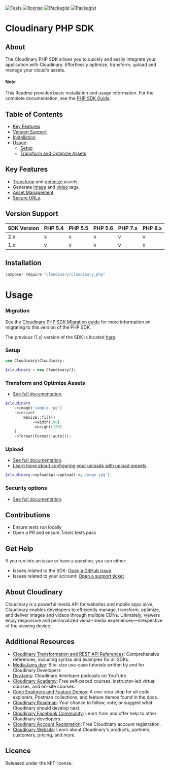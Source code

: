 [![Tests](https://github.com/cloudinary/cloudinary_php/actions/workflows/test.yaml/badge.svg)](https://github.com/cloudinary/cloudinary_php/actions/workflows/test.yaml)
[![license](https://img.shields.io/github/license/cloudinary/cloudinary_php.svg?maxAge=2592000)](https://github.com/cloudinary/cloudinary_php/blob/master/LICENSE)
[![Packagist](https://img.shields.io/packagist/v/cloudinary/cloudinary_php.svg?maxAge=2592000)](https://packagist.org/packages/cloudinary/cloudinary_php)
[![Packagist](https://img.shields.io/packagist/dt/cloudinary/cloudinary_php.svg?maxAge=2592000)](https://packagist.org/packages/cloudinary/cloudinary_php/stats)

# Cloudinary PHP SDK

## About

The Cloudinary PHP SDK allows you to quickly and easily integrate your application with Cloudinary.
Effortlessly optimize, transform, upload and manage your cloud's assets.

#### Note

This Readme provides basic installation and usage information.
For the complete documentation, see the [PHP SDK Guide](https://cloudinary.com/documentation/php_integration).

## Table of Contents

-   [Key Features](#key-features)
-   [Version Support](#Version-Support)
-   [Installation](#installation)
-   [Usage](#usage)
    -   [Setup](#Setup)
    -   [Transform and Optimize Assets](#Transform-and-Optimize-Assets)

## Key Features

-   [Transform](https://cloudinary.com/documentation/php_video_manipulation#video_transformation_examples) and
    [optimize](https://cloudinary.com/documentation/php_image_manipulation#image_optimizations) assets.
-   Generate [image](https://cloudinary.com/documentation/php_image_manipulation#deliver_and_transform_images) and
    [video](https://cloudinary.com/documentation/php_video_manipulation#php_video_transformation_code_examples) tags.
-   [Asset Management](https://cloudinary.com/documentation/php_asset_administration).
-   [Secure URLs](https://cloudinary.com/documentation/video_manipulation_and_delivery#generating_secure_https_urls_using_sdks).

## Version Support

| SDK Version | PHP 5.4 | PHP 5.5 | PHP 5.6 | PHP 7.x | PHP 8.x |
| ----------- | ------- | ------- | ------- | ------- | ------- |
| 2.x         | x       | x       | v       | v       | v       |
| 1.x         | v       | v       | v       | v       | x       |

## Installation

```bash
composer require "cloudinary/cloudinary_php"
```

# Usage

### Migration

See the [Cloudinary PHP SDK Migration guide](https://cloudinary.com/documentation/php2_migration) for more information
on migrating to this version of the PHP SDK.

The previous (1.x) version of the SDK is located [here](https://github.com/cloudinary/cloudinary_php/tree/support/1.x).

### Setup

```php
use Cloudinary\Cloudinary;

$cloudinary = new Cloudinary();
```

### Transform and Optimize Assets

-   [See full documentation](https://cloudinary.com/documentation/php_image_manipulation).

```php
$cloudinary
    ->image('sample.jpg')
    ->resize(
        Resize::fill()
            ->width(100)
            ->height(150)
    )
    ->format(Format::auto());
```

### Upload

-   [See full documentation](https://cloudinary.com/documentation/php_image_and_video_upload).
-   [Learn more about configuring your uploads with upload presets](https://cloudinary.com/documentation/upload_presets).

```php
$cloudinary->uploadApi->upload('my_image.jpg');
```

### Security options

-   [See full documentation](https://cloudinary.com/documentation/solution_overview#security).

## Contributions

-   Ensure tests run locally
-   Open a PR and ensure Travis tests pass

## Get Help

If you run into an issue or have a question, you can either:

-   Issues related to the SDK: [Open a GitHub issue](https://github.com/cloudinary/cloudinary_php/issues).
-   Issues related to your account: [Open a support ticket](https://cloudinary.com/contact)

## About Cloudinary

Cloudinary is a powerful media API for websites and mobile apps alike, Cloudinary enables developers to efficiently
manage, transform, optimize, and deliver images and videos through multiple CDNs. Ultimately, viewers enjoy responsive
and personalized visual-media experiences—irrespective of the viewing device.

## Additional Resources

-   [Cloudinary Transformation and REST API References](https://cloudinary.com/documentation/cloudinary_references): Comprehensive references, including syntax and examples for all SDKs.
-   [MediaJams.dev](https://mediajams.dev/): Bite-size use-case tutorials written by and for Cloudinary Developers
-   [DevJams](https://www.youtube.com/playlist?list=PL8dVGjLA2oMr09amgERARsZyrOz_sPvqw): Cloudinary developer podcasts on YouTube.
-   [Cloudinary Academy](https://training.cloudinary.com/): Free self-paced courses, instructor-led virtual courses, and on-site courses.
-   [Code Explorers and Feature Demos](https://cloudinary.com/documentation/code_explorers_demos_index): A one-stop shop for all code explorers, Postman collections, and feature demos found in the docs.
-   [Cloudinary Roadmap](https://cloudinary.com/roadmap): Your chance to follow, vote, or suggest what Cloudinary should develop next.
-   [Cloudinary Facebook Community](https://www.facebook.com/groups/CloudinaryCommunity): Learn from and offer help to other Cloudinary developers.
-   [Cloudinary Account Registration](https://cloudinary.com/users/register/free): Free Cloudinary account registration.
-   [Cloudinary Website](https://cloudinary.com): Learn about Cloudinary's products, partners, customers, pricing, and more.

## Licence

Released under the MIT license.

